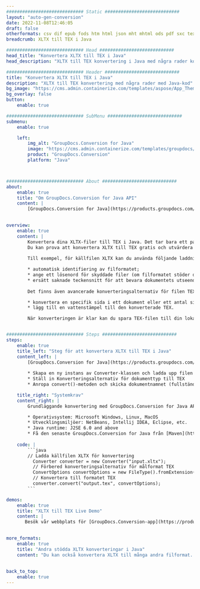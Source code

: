 ```yaml
---
############################# Static ############################
layout: "auto-gen-conversion"
date: 2022-11-08T12:46:05
draft: false
otherformats: csv dif epub fods htm html json mht mhtml ods pdf sxc tex tsv xlam xls xlsb xlsm xlsx xlt xltm xltx xml xps
breadcrumb: XLTX till TEX i Java

############################# Head ############################
head_title: "Konvertera XLTX till TEX i Java"
head_description: "XLTX till TEX konvertering i Java med några rader kod. Konvertera över 160 filformat med hjälp av GroupDocs dokumentkonverterings-API för Java"

############################# Header ############################
title: "Konvertera XLTX till TEX i Java"
description: "XLTX till TEX konvertering med några rader med Java-kod"
bg_image: "https://cms.admin.containerize.com/templates/aspose/App_Themes/V3/images/bg/header1.png"
bg_overlay: false
button:
    enable: true

############################# SubMenu ############################
submenu:
    enable: true

    left:
        img_alt: "GroupDocs.Conversion for Java"
        image: "https://cms.admin.containerize.com/templates/groupdocs/images/product-logos/90x90-noborder/groupdocs-conversion-java.png"
        product: "GroupDocs.Conversion"
        platform: "Java"



############################# About ############################
about:
    enable: true
    title: "Om GroupDocs.Conversion for Java API"
    content: |
        [GroupDocs.Conversion for Java](https://products.groupdocs.com/conversion/java/) är ett avancerat filformatkonverterings-API för konvertering mellan populära bild- och dokumentformat som Microsoft Office, OpenDocument, PDF, HTML, e-post, CAD. och mycket mer med bara några rader kod. Det inbyggda API:t upptäcker automatiskt formaten för originaldokumenten och erbjuder många alternativ för att anpassa de konverterade dokumenten. Tillsammans med funktionen att extrahera information från ett dokument, stöder den också cachelagring av konverteringsresultaten till den lokala disken som standard. Men alla typer av cachelagring kan stödjas genom att implementera lämpliga gränssnitt - Amazon S3, Dropbox, Google Drive, Windows Azure, Reddis eller andra.
    

overview:
    enable: true
    content: |
        Konvertera dina XLTX-filer till TEX i Java. Det tar bara ett par rader med Java-kod på valfri plattform, som Windows, Linux, macOS.
        Du kan prova att konvertera XLTX till TEX gratis och utvärdera kvaliteten på konverteringsresultaten. Tillsammans med enkla filkonverteringsskript kan du prova mer sofistikerade alternativ för att ladda källfilen XLTX och lagra TEX-utdata. 
        
        Till exempel, för källfilen XLTX kan du använda följande laddningsalternativ:

        * automatisk identifiering av filformatet;
        * ange ett lösenord för skyddade filer (om filformatet stöder det);
        * ersätt saknade teckensnitt för att bevara dokumentets utseende.
        
        Det finns även avancerade konverteringsalternativ för filen TEX:

        * konvertera en specifik sida i ett dokument eller ett antal sidor;
        * lägg till en vattenstämpel till den konverterade TEX.

        När konverteringen är klar kan du spara TEX-filen till din lokala filsökväg eller till tredje parts lagring såsom FTP, Amazon S3, Google Drive, Dropbox etc. Observera - för att konvertera XLTX till TEX behöver du inte installera någon ytterligare programvara, såsom MS Office, Open Office, Adobe Acrobat Reader etc.


############################# Steps ############################
steps:
    enable: true
    title_left: "Steg för att konvertera XLTX till TEX i Java"
    content_left: |
        [GroupDocs.Conversion for Java](https://products.groupdocs.com/conversion/java/) låter utvecklare enkelt konvertera XLTX fil till TEX med några rader kod.
        
        * Skapa en ny instans av Converter-klassen och ladda upp filen XLTX med den fullständiga sökvägen
        * Ställ in Konverteringsalternativ för dokumenttyp till TEX
        * Anropa convert()-metoden och skicka dokumentnamnet (fullständig sökväg) och formatet (TEX) som en parameter

    title_right: "Systemkrav"
    content_right: |
        Grundläggande konvertering med GroupDocs.Conversion for Java API kan göras med bara några rader kod. Våra API:er stöds på alla större plattformar och operativsystem. Innan du kör koden nedan, se till att du har följande förutsättningar installerade på ditt system.

        * Operativsystem: Microsoft Windows, Linux, MacOS
        * Utvecklingsmiljöer: NetBeans, Intellij IDEA, Eclipse, etc.
        * Java runtime: J2SE 6.0 and above
        * Få den senaste GroupDocs.Conversion for Java från [Maven](https://repository.groupdocs.com/webapp/#/artifacts/browse/tree/General/repo/com/groupdocs/groupdocs-conversion)
         
    code: |
        ```java    
        // Ladda källfilen XLTX för konvertering
          Converter converter = new Converter("input.xltx");
          // Förbered konverteringsalternativ för målformat TEX
          ConvertOptions convertOptions = new FileType().fromExtension("tex").getConvertOptions();
          // Konvertera till formatet TEX
          converter.convert("output.tex", convertOptions);
        ```

demos:
    enable: true
    title: "XLTX till TEX Live Demo"
    content: |
       Besök vår webbplats för [GroupDocs.Conversion-app](https://products.groupdocs.app/conversion/family) och försök konvertera XLTX till TEX nu. Den kostnadsfria demon har följande fördelar
          

more_formats:
    enable: true
    title: "Andra stödda XLTX konverteringar i Java"
    content: "Du kan också konvertera XLTX till många andra filformat. Se listan nedan."
       
       
back_to_top:
    enable: true
---
```


